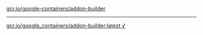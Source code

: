 [gcr.io/google-containers/addon-builder](https://hub.docker.com/r/abcz/addon-builder/tags/) 

----
[gcr.io/google_containers/addon-builder:latest √](https://hub.docker.com/r/abcz/addon-builder/tags/)

